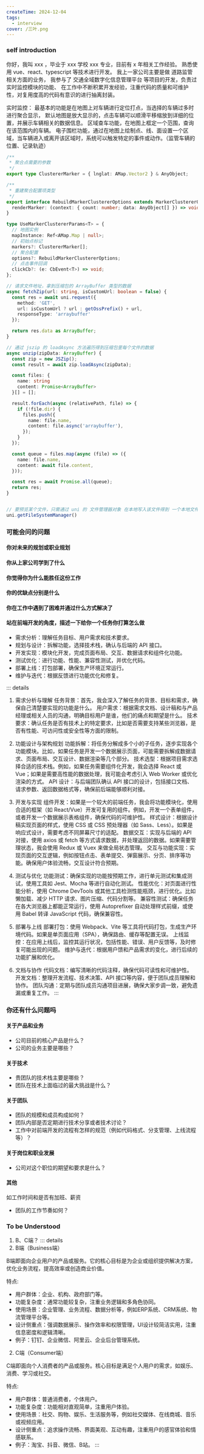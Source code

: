 ```yaml
---
createTime: 2024-12-04
tags:
  - interview
cover: /三叶.png
---
```


### self introduction

你好，我叫 xxx ，毕业于 xxx 学校 xxx 专业，目前有 x 年相关工作经验。
熟悉使用 vue、react、typescript 等技术进行开发。
我上一家公司主要是做 道路监管 相关方面的业务，
我参与了 交通全域数字化信息管理平台 等项目的开发，负责过实时监控模块的功能、
在工作中不断积累开发经验，注重代码的质量和可维护性，对复用度高的代码有意识的进行抽离封装。


实时监控：
  最基本的功能是在地图上对车辆进行定位打点，当选择的车辆过多时进行聚合显示，
  默认地图是放大显示的，点击车辆可以顺滑平移缩放到详细的位置，并展示车辆相关的数据信息。
  区域查车功能，在地图上框定一个范围，查询在该范围内的车辆。
  电子围栏功能，通过在地图上绘制点、线、面设置一个区域，当车辆进入或离开该区域时，系统可以触发特定的事件或动作。（监管车辆的位置、记录轨迹）

```ts
/**
 * 聚合点需要的参数
 */
export type ClustererMarker = { lnglat: AMap.Vector2 } & AnyObject;

/**
 * 重建聚合配置项类型
 */
export interface RebuildMarkerClustererOptions extends MarkerClustererOptions {
  renderMarker: (context: { count: number; data: AnyObject[] }) => void;
}

type UseMarkerClustererParams<T> = {
  // 地图实例
  mapInstance: Ref<AMap.Map | null>;
  // 初始点标记
  markers?: ClustererMarker[];
  // 聚合配置
  options?: RebuildMarkerClustererOptions;
  // 点击事件回调
  clickCb?: (e: CbEvent<T>) => void;
};
```

```ts
// 请求文件地址，拿到压缩包的 ArrayBuffer 类型的数据
async fetchZip(url: string, isCustomUrl: boolean = false) {
  const res = await uni.request({
    method: 'GET',
    url: isCustomUrl ? url : getOssPrefix() + url,
    responseType: 'arraybuffer'
  });

  return res.data as ArrayBuffer;
}

// 通过 jszip 的 loadAsync 方法遍历得到压缩包里每个文件的数据
async unzip(zipData: ArrayBuffer) {
  const zip = new JSZip();
  const result = await zip.loadAsync(zipData);

  const files: {
    name: string
    content: Promise<ArrayBuffer>
  }[] = [];

  result.forEach(async (relativePath, file) => {
    if (!file.dir) {
      files.push({
        name: file.name,
        content: file.async('arraybuffer'),
      });
    }
  });

  const queue = files.map(async (file) => ({
    name: file.name,
    content: await file.content,
  }));

  const res = await Promise.all(queue);
  return res;
}


// 要预览某个文件，只需通过 uni 的 文件管理器对象 在本地写入该文件得到 一个本地文件地址就可以了
uni.getFileSystemManager()
```

### 可能会问的问题

#### 你对未来的规划或职业规划
#### 你从上家公司学到了什么
#### 你觉得你为什么能胜任这份工作
#### 你的优缺点分别是什么
#### 你在工作中遇到了困难并通过什么方式解决了
#### 站在前端开发的角度，描述一下给你一个任务你打算怎么做
- 需求分析：理解任务目标、用户需求和技术要求。
- 规划与设计：拆解功能，选择技术栈，确认与后端的 API 接口。
- 开发实现：模块化开发，完成页面布局、交互、数据请求和组件化功能。
- 测试优化：进行功能、性能、兼容性测试，并优化代码。
- 部署上线：打包部署，确保生产环境正常运行。
- 维护与迭代：根据反馈进行功能优化和修复。

::: details
1. 需求分析与理解
任务背景：首先，我会深入了解任务的背景、目标和需求，确保自己清楚要实现的功能是什么。
用户需求：根据需求文档、设计稿和与产品经理或相关人员的沟通，明确目标用户是谁，他们的痛点和期望是什么。
技术要求：确认任务是否有技术上的特定要求，比如是否需要支持某些浏览器，是否有性能、可访问性或安全性等方面的限制。

1. 功能设计与架构规划
功能拆解：将任务分解成多个小的子任务，逐步实现各个功能模块。比如，如果任务是开发一个数据展示页面，可能需要拆解成数据请求、页面布局、交互设计、数据渲染等几个部分。
技术选型：根据项目需求选择合适的技术栈。例如，如果任务需要组件化开发，我会选择 React 或 Vue；如果是需要高性能的数据处理，我可能会考虑引入 Web Worker 或优化渲染的方式。
API 设计：与后端团队确认 API 接口的设计，包括接口文档、请求参数、返回数据格式等，确保前后端能够顺利对接。

1. 开发与实现
组件开发：如果是一个较大的前端任务，我会将功能模块化，使用合适的框架（如 React/Vue）开发可复用的组件。例如，开发一个表单组件，或者开发一个数据展示表格组件，确保代码的可维护性。
样式设计：根据设计稿实现页面的样式，使用 CSS 或 CSS 预处理器（如 Sass、Less）。如果是响应式设计，需要考虑不同屏幕尺寸的适配。
数据交互：实现与后端的 API 对接，使用 axios 或 fetch 等方式请求数据，并处理返回的数据。如果需要管理状态，我会使用 Redux 或 Vuex 来做全局状态管理。
交互与功能实现：实现页面的交互逻辑，例如按钮点击、表单提交、弹窗展示、分页、排序等功能。确保用户体验流畅，交互设计符合预期。

1. 测试与优化
功能测试：确保实现的功能按预期工作，进行单元测试和集成测试，使用工具如 Jest、Mocha 等进行自动化测试。
性能优化：对页面进行性能分析，使用 Chrome DevTools 或其他工具检测性能瓶颈，进行优化。比如懒加载、减少 HTTP 请求、图片压缩、代码分割等。
兼容性测试：确保任务在各大浏览器上都能正常运行，使用 Autoprefixer 自动处理样式前缀，或使用 Babel 转译 JavaScript 代码，确保兼容性。

1. 部署与上线
部署打包：使用 Webpack、Vite 等工具将代码打包，生成生产环境代码。如果是单页面应用（SPA），确保路由、缓存等配置无误。
上线监控：在应用上线后，监控其运行状况，包括性能、错误、用户反馈等，及时修复可能出现的问题。
维护与迭代：根据用户馈和产品需求的变化，进行后续的功能扩展和优化。

1. 文档与协作
代码文档：编写清晰的代码注释，确保代码可读性和可维护性。
开发文档：整理开发流程、技术决策、API 接口等内容，便于团队成员理解和协作。
团队沟通：定期与团队成员沟通项目进展，确保大家步调一致，避免遗漏或重复工作。
:::



### 你还有什么问题吗

#### 关于产品和业务

- 公司目前的核心产品是什么？
- 公司的业务主要是哪些？

#### 关于技术

- 贵团队的技术栈主要是哪些？
- 团队在技术上面临过的最大挑战是什么？

#### 关于团队

- 团队的规模和成员构成如何？
- 团队内部是否定期进行技术分享或者技术讨论？
- 工作中对前端开发的流程有怎样的规范（例如代码格式、分支管理、上线流程等）？

#### 关于岗位和职业发展

- 公司对这个职位的期望和要求是什么？

#### 其他

如工作时间和是否有加班、薪资

- 团队的工作节奏如何？



### To be Understood
1. B、C端？
::: details
1. B端（Business端）

B端即面向企业用户的产品或服务。它的核心目标是为企业或组织提供解决方案，优化业务流程，提高效率或创造商业价值。

特点:
- 用户群体：企业、机构、政府部门等。
- 功能复杂度：通常功能较复杂，注重业务逻辑和多角色协同。
- 使用场景：企业管理、业务流程、数据分析等，例如ERP系统、CRM系统、物流管理平台等。
- 设计侧重点：强调数据展示、操作效率和权限管理，UI设计较简洁实用，注重信息密度和逻辑清晰。
- 例子：钉钉、企业微信、阿里云、企业后台管理系统。

2. C端（Consumer端）

C端即面向个人消费者的产品或服务。核心目标是满足个人用户的需求，如娱乐、消费、学习或社交。

特点:
- 用户群体：普通消费者，个体用户。
- 功能复杂度：功能相对直观简单，注重用户体验。
- 使用场景：社交、购物、娱乐、生活服务等，例如社交媒体、在线商城、音乐或视频应用。
- 设计侧重点：追求操作流畅、界面美观、互动有趣，注重用户的感官体验和情感联系。
- 例子：淘宝、抖音、微信、B站。
:::
